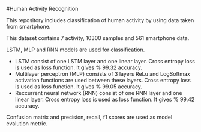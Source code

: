 #Human Activity Recognition  

This repository includes classification of human activity by using data taken from smartphone.

This dataset contains 7 activity, 10300 samples and 561 smartphone data.

LSTM, MLP and RNN models are used for classification.

- LSTM consist of one LSTM layer and one linear layer. Cross entropy loss is used as loss function. It gives % 99.32 accuracy. 
- Multilayer perceptron (MLP) consists of 3 layers ReLu and LogSoftmax activation functions are used between these layers. Cross entropy loss is used as loss function. It gives % 99.05 accuracy. 
- Reccurrent neural network (RNN) consist of one RNN layer and one linear layer. Cross entropy loss is used as loss function. It gives % 99.42 accuracy. 

Confusion matrix and precision, recall, f1 scores are used as model evalution metric.
